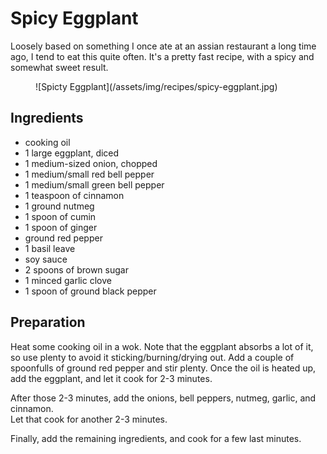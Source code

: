 Spicy Eggplant
==============

Loosely based on something I once ate at an assian restaurant a long time ago, I tend to eat this quite often. It's a pretty fast recipe, with a spicy and somewhat sweet result.

<figure>
![Spicty Eggplant](/assets/img/recipes/spicy-eggplant.jpg)
</figure>

Ingredients
-----------

 * cooking oil
 * 1 large eggplant, diced
 * 1 medium-sized onion, chopped
 * 1 medium/small red bell pepper
 * 1 medium/small green bell pepper
 * 1 teaspoon of cinnamon
 * 1 ground nutmeg
 * 1 spoon of cumin
 * 1 spoon of ginger
 * ground red pepper
 * 1 basil leave
 * soy sauce
 * 2 spoons of brown sugar
 * 1 minced garlic clove
 * 1 spoon of ground black pepper

Preparation
-----------

Heat some cooking oil in a wok. Note that the eggplant absorbs a lot of it, so use plenty to avoid it sticking/burning/drying out. Add a couple of spoonfulls of ground red pepper and stir plenty. Once the oil is heated up, add the eggplant, and let it cook for 2-3 minutes.

After those 2-3 minutes, add the onions, bell peppers, nutmeg, garlic, and cinnamon.  
Let that cook for another 2-3 minutes.

Finally, add the remaining ingredients, and cook for a few last minutes.